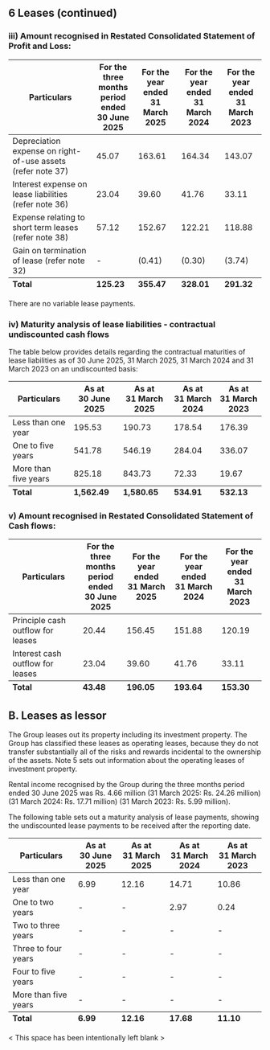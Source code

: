 ## 6 Leases (continued)

### iii) Amount recognised in Restated Consolidated Statement of Profit and Loss:

<table><thead><tr><th>Particulars</th><th>For the three<br>months<br>period ended<br>30 June 2025</th><th>For the year ended<br>31 March 2025</th><th>For the year ended<br>31 March 2024</th><th>For the year<br>ended<br>31 March 2023</th></tr></thead><tbody><tr><td>Depreciation expense on right-of-use assets (refer note 37)</td><td>45.07</td><td>163.61</td><td>164.34</td><td>143.07</td></tr><tr><td>Interest expense on lease liabilities (refer note 36)</td><td>23.04</td><td>39.60</td><td>41.76</td><td>33.11</td></tr><tr><td>Expense relating to short term leases (refer note 38)</td><td>57.12</td><td>152.67</td><td>122.21</td><td>118.88</td></tr><tr><td>Gain on termination of lease (refer note 32)</td><td>-</td><td>(0.41)</td><td>(0.30)</td><td>(3.74)</td></tr></tbody><tfoot><tr><td><strong>Total</strong></td><td><strong>125.23</strong></td><td><strong>355.47</strong></td><td><strong>328.01</strong></td><td><strong>291.32</strong></td></tr></tfoot></table>

There are no variable lease payments.

### iv) Maturity analysis of lease liabilities - contractual undiscounted cash flows

The table below provides details regarding the contractual maturities of lease liabilities as of 30 June 2025, 31 March 2025, 31 March 2024 and 31 March 2023 on an undiscounted basis:

<table><thead><tr><th>Particulars</th><th>As at<br>30 June 2025</th><th>As at<br>31 March 2025</th><th>As at<br>31 March 2024</th><th>As at<br>31 March 2023</th></tr></thead><tbody><tr><td>Less than one year</td><td>195.53</td><td>190.73</td><td>178.54</td><td>176.39</td></tr><tr><td>One to five years</td><td>541.78</td><td>546.19</td><td>284.04</td><td>336.07</td></tr><tr><td>More than five years</td><td>825.18</td><td>843.73</td><td>72.33</td><td>19.67</td></tr></tbody><tfoot><tr><td><strong>Total</strong></td><td><strong>1,562.49</strong></td><td><strong>1,580.65</strong></td><td><strong>534.91</strong></td><td><strong>532.13</strong></td></tr></tfoot></table>

### v) Amount recognised in Restated Consolidated Statement of Cash flows:

<table><thead><tr><th>Particulars</th><th>For the three<br>months<br>period ended<br>30 June 2025</th><th>For the year ended<br>31 March 2025</th><th>For the year ended<br>31 March 2024</th><th>For the year<br>ended<br>31 March 2023</th></tr></thead><tbody><tr><td>Principle cash outflow for leases</td><td>20.44</td><td>156.45</td><td>151.88</td><td>120.19</td></tr><tr><td>Interest cash outflow for leases</td><td>23.04</td><td>39.60</td><td>41.76</td><td>33.11</td></tr></tbody><tfoot><tr><td><strong>Total</strong></td><td><strong>43.48</strong></td><td><strong>196.05</strong></td><td><strong>193.64</strong></td><td><strong>153.30</strong></td></tr></tfoot></table>

## B. Leases as lessor

The Group leases out its property including its investment property. The Group has classified these leases as operating leases, because they do not transfer substantially all of the risks and rewards incidental to the ownership of the assets. Note 5 sets out information about the operating leases of investment property.

Rental income recognised by the Group during the three months period ended 30 June 2025 was Rs. 4.66 million (31 March 2025: Rs. 24.26 million) (31 March 2024: Rs. 17.71 million) (31 March 2023: Rs. 5.99 million).

The following table sets out a maturity analysis of lease payments, showing the undiscounted lease payments to be received after the reporting date.

<table><thead><tr><th>Particulars</th><th>As at<br>30 June 2025</th><th>As at<br>31 March 2025</th><th>As at<br>31 March 2024</th><th>As at<br>31 March 2023</th></tr></thead><tbody><tr><td>Less than one year</td><td>6.99</td><td>12.16</td><td>14.71</td><td>10.86</td></tr><tr><td>One to two years</td><td>-</td><td>-</td><td>2.97</td><td>0.24</td></tr><tr><td>Two to three years</td><td>-</td><td>-</td><td>-</td><td>-</td></tr><tr><td>Three to four years</td><td>-</td><td>-</td><td>-</td><td>-</td></tr><tr><td>Four to five years</td><td>-</td><td>-</td><td>-</td><td>-</td></tr><tr><td>More than five years</td><td>-</td><td>-</td><td>-</td><td>-</td></tr></tbody><tfoot><tr><td><strong>Total</strong></td><td><strong>6.99</strong></td><td><strong>12.16</strong></td><td><strong>17.68</strong></td><td><strong>11.10</strong></td></tr></tfoot></table>

< This space has been intentionally left blank >